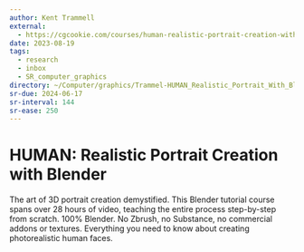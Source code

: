 ```yaml
---
author: Kent Trammell
external:
  - https://cgcookie.com/courses/human-realistic-portrait-creation-with-blender
date: 2023-08-19
tags:
  - research
  - inbox
  - SR_computer_graphics
directory: ~/Computer/graphics/Trammel-HUMAN_Realistic_Portrait_With_Blender/
sr-due: 2024-06-17
sr-interval: 144
sr-ease: 250
---
```


# HUMAN: Realistic Portrait Creation with Blender

The art of 3D portrait creation demystified. This Blender tutorial course
spans over 28 hours of video, teaching the entire process step-by-step from
scratch. 100% Blender. No Zbrush, no Substance, no commercial addons or
textures. Everything you need to know about creating photorealistic human
faces.


